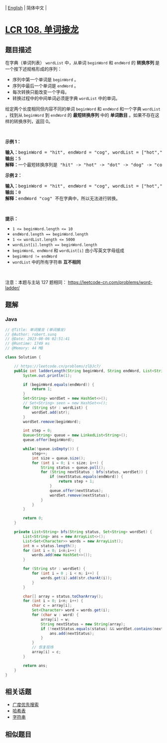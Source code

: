 
| [English](README_EN.md) | 简体中文 |

# [LCR 108. 单词接龙](https://leetcode.cn//problems/om3reC/)

## 题目描述

<p>在字典（单词列表）&nbsp;<code>wordList</code> 中，从单词 <code>beginWord</code><em>&nbsp;</em>和 <code>endWord</code> 的 <strong>转换序列 </strong>是一个按下述规格形成的序列：</p>

<ul>
	<li>序列中第一个单词是 <code>beginWord</code> 。</li>
	<li>序列中最后一个单词是 <code>endWord</code> 。</li>
	<li>每次转换只能改变一个字母。</li>
	<li>转换过程中的中间单词必须是字典&nbsp;<code>wordList</code> 中的单词。</li>
</ul>

<p>给定两个长度相同但内容不同的单词<em> </em><code>beginWord</code><em>&nbsp;</em>和 <code>endWord</code> 和一个字典 <code>wordList</code> ，找到从&nbsp;<code>beginWord</code> 到&nbsp;<code>endWord</code> 的 <strong>最短转换序列</strong> 中的 <strong>单词数目</strong> 。如果不存在这样的转换序列，返回 0。</p>

<p>&nbsp;</p>

<p><strong>示例 1：</strong></p>

<pre>
<strong>输入：</strong>beginWord = &quot;hit&quot;, endWord = &quot;cog&quot;, wordList = [&quot;hot&quot;,&quot;dot&quot;,&quot;dog&quot;,&quot;lot&quot;,&quot;log&quot;,&quot;cog&quot;]
<strong>输出：</strong>5
<strong>解释：</strong>一个最短转换序列是 &quot;hit&quot; -&gt; &quot;hot&quot; -&gt; &quot;dot&quot; -&gt; &quot;dog&quot; -&gt; &quot;cog&quot;, 返回它的长度 5。
</pre>

<p><strong>示例 2：</strong></p>

<pre>
<strong>输入：</strong>beginWord = &quot;hit&quot;, endWord = &quot;cog&quot;, wordList = [&quot;hot&quot;,&quot;dot&quot;,&quot;dog&quot;,&quot;lot&quot;,&quot;log&quot;]
<strong>输出：</strong>0
<strong>解释：</strong>endWord &quot;cog&quot; 不在字典中，所以无法进行转换。</pre>

<p>&nbsp;</p>

<p><strong>提示：</strong></p>

<ul>
	<li><code>1 &lt;= beginWord.length &lt;= 10</code></li>
	<li><code>endWord.length == beginWord.length</code></li>
	<li><code>1 &lt;= wordList.length &lt;= 5000</code></li>
	<li><code>wordList[i].length == beginWord.length</code></li>
	<li><code>beginWord</code>、<code>endWord</code> 和 <code>wordList[i]</code> 由小写英文字母组成</li>
	<li><code>beginWord != endWord</code></li>
	<li><code>wordList</code> 中的所有字符串 <strong>互不相同</strong></li>
</ul>

<p>&nbsp;</p>

<p><meta charset="UTF-8" />注意：本题与主站 127&nbsp;题相同：&nbsp;<a href="https://leetcode-cn.com/problems/word-ladder/">https://leetcode-cn.com/problems/word-ladder/</a></p>


## 题解


### Java

```Java
// @Title: 单词接龙 (单词接龙)
// @Author: robert.sunq
// @Date: 2023-08-06 02:51:41
// @Runtime: 1749 ms
// @Memory: 44 MB

class Solution {

    // https://leetcode.cn/problems/zlDJc7/
    public int ladderLength(String beginWord, String endWord, List<String> wordList) {
        System.out.println(1);

        if (beginWord.equals(endWord)) {
            return 1;
        }
        Set<String> wordSet = new HashSet<>();
        // Set<String> seen = new HashSet<>();
        for (String str : wordList) {
            wordSet.add(str);
        }
        wordSet.remove(beginWord);

        int step = 0;
        Queue<String> queue = new LinkedList<String>();
        queue.offer(beginWord);

        while(!queue.isEmpty()) {
            step++;
            int size = queue.size();
            for (int i = 0; i < size; i++) {
                String status = queue.poll();
                for (String nextStatus : bfs(status, wordSet)) {
                    if (nextStatus.equals(endWord)) {
                        return step + 1;
                    }
                    queue.offer(nextStatus);
                    wordSet.remove(nextStatus);
                }
            }
        }

        return 0;
    }

    private List<String> bfs(String status, Set<String> wordSet) {
        List<String> ans = new ArrayList<>();
        List<Set<Character>> words = new ArrayList();
        int n = status.length();
        for (int i = 0; i<n;i++) {
            words.add(new HashSet<>());
        }

        for (String str : wordSet) {
            for (int i = 0 ; i < n; i++) {
                words.get(i).add(str.charAt(i));
            }
        }

        char[] array = status.toCharArray();
        for (int i = 0; i<n; i++) {
            char c = array[i];
            Set<Character> word = words.get(i);
            for (char w : word) {
                array[i] = w;
                String nextStatus = new String(array);
                if (!nextStatus.equals(status) && wordSet.contains(nextStatus)) {
                    ans.add(nextStatus);
                }
            }
            // 恢复现场
            array[i] = c;
        }

        return ans;
    }
}
```



## 相关话题

- [广度优先搜索](https://leetcode.cn//tag/breadth-first-search)
- [哈希表](https://leetcode.cn//tag/hash-table)
- [字符串](https://leetcode.cn//tag/string)

## 相似题目



